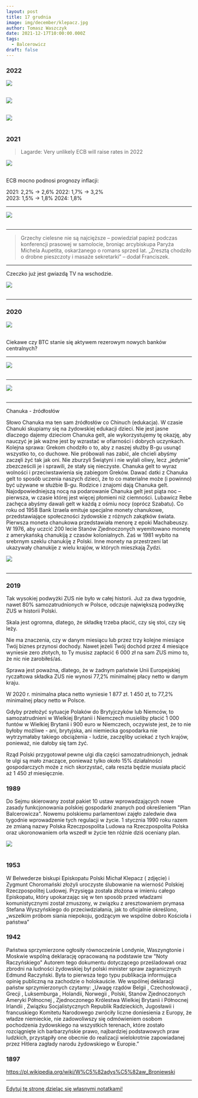 ```yaml
---
layout: post
title: 17 grudnia
image: img/december/klepacz.jpg
author: Tomasz Waszczyk
date: 2021-12-17T10:00:00.000Z
tags:
  - Balcerowicz
draft: false
---
```


### 2022

<img src="./img/december/dzieci.jpeg"><br><br>

<img src="./img/december/rosati.jpeg"><br><br>

<img src="./img/december/rosati2.jpg"><br><br>

### 2021

> Lagarde: Very unlikely ECB will raise rates in 2022

<img src="./img/december/ecb.png"><br><br>

ECB mocno podnosi prognozy inflacji:

2021: 2,2% -> 2,6%
2022: 1,7% -> 3,2%  
2023: 1,5% -> 1,8%
2024: 1,8%

---

<img src="./img/december/wyszczepianiedzieci.jpg"><br><br>

---

> Grzechy cielesne nie są najcięższe – powiedział papież podczas konferencji prasowej w samolocie, broniąc arcybiskupa Paryża Michela Aupetita, oskarżanego o romans sprzed lat. „Zresztą chodziło o drobne pieszczoty i masaże sekretarki” – dodał Franciszek.

---

Czeczko już jest gwiazdą TV na wschodzie.

<img src="./img/december/czeczko.jpg"><br><br>

---

### 2020

<img src="./img/december/interpelacjacrypto.png"><br><br>

Ciekawe czy BTC stanie się aktywem rezerowym nowych banków centralnych?

---

<img src="./img/december/warszawa.jpg"><br><br>

---

<img src="./img/december/opiniebtc.png"><br><br>

---

Chanuka - źródłosłów

Słowo Chanuka ma ten sam źródłosłów co Chinuch (edukacja). W czasie Chanuki skupiamy się na żydowskiej edukacji dzieci. Nie jest jasne dlaczego dajemy dzieciom Chanuka gelt, ale wykorzystujemy tę okazję, aby nauczyć je jak ważne jest by wzrastać w ofiarności i dobrych uczynkach.
Kolejna sprawa: Grekom chodziło o to, aby z naszej służby B-gu usunąć wszystko to, co duchowe. Nie próbowali nas zabić, ale chcieli abyśmy zaczęli żyć tak jak oni. Nie zburzyli Świątyni i nie wylali oliwy, lecz „jedynie” zbezcześcili je i sprawili, że stały się nieczyste.
Chanuka gelt to wyraz wolności i przeciwstawienia się zabiegom Greków. Dawać datki z Chanuka gelt to sposób uczenia naszych dzieci, że to co materialne może (i powinno) być używane w służbie B-gu.
Rodzice i znajomi dają Chanuka gelt. Najodpowiedniejszą nocą na podarowanie Chanuka gelt jest piąta noc – pierwsza, w czasie której jest więcej płomieni niż ciemności. Lubawicz Rebe zachęca abyśmy dawali gelt w każdą z ośmiu nocy (oprócz Szabatu).
Co roku od 1958 Bank Izraela emituje specjalne monety chanukowe, przedstawiające społeczności żydowskie z różnych zakątków świata. Pierwsza moneta chanukowa przedstawiała menorę z epoki Machabeuszy. W 1976, aby uczcić 200 lecie Stanów Zjednoczonych wyemitowano monetę z amerykańską chanukiją z czasów kolonialnych. Zaś w 1981 wybito na srebrnym szeklu chanukiję z Polski. Inne monety na przestrzeni lat ukazywały chanukije z wielu krajów, w których mieszkają Żydzi.

<img src="./img/december/chanuka2020.jpg"><br><br>

---

### 2019

Tak wysokiej podwyżki ZUS nie było w całej historii. Już za dwa tygodnie, nawet 80% samozatrudnionych w Polsce, odczuje największą podwyżkę ZUS w historii Polski.

Skala jest ogromna, dlatego, że składkę trzeba płacić, czy się stoi, czy się leży.

Nie ma znaczenia, czy w danym miesiącu lub przez trzy kolejne miesiące Twój biznes przynosi dochody. Nawet jeżeli Twój dochód przez 4 miesiące wyniesie zero złotych, to Ty musisz zapłacić 6 000 zł na sam ZUS mimo to, że nic nie zarobiłeś/aś.

Sprawa jest poważna, dlatego, że w żadnym państwie Unii Europejskiej ryczałtowa składka ZUS nie wynosi 77,2% minimalnej płacy netto w danym kraju.

W 2020 r. minimalna płaca netto wyniesie 1 877 zł. 1 450 zł, to 77,2% minimalnej płacy netto w Polsce.

Gdyby przełożyć sytuacje Polaków do Brytyjczyków lub Niemców, to samozatrudnieni w Wielkiej Brytanii i Niemczech musieliby płacić 1 000 funtów w Wielkiej Brytanii i 900 euro w Niemczech, oczywiste jest, że to nie byłoby możliwe - ani, brytyjska, ani niemiecka gospodarka nie wytrzymałaby takiego obciążenia - ludzie, zaczęliby uciekać z tych krajów, ponieważ, nie dałoby się tam żyć.

Rząd Polski przygotował pewne ulgi dla części samozatrudnionych, jednak te ulgi są mało znaczące, ponieważ tylko około 15% działalności gospodarczych może z nich skorzystać, cała reszta będzie musiała płacić aż 1 450 zł miesięcznie.

### 1989

Do Sejmu skierowany został pakiet 10 ustaw wprowadzających nowe zasady funkcjonowania polskiej gospodarki znanych pod określeniem "Plan Balcerowicza".
Nowemu polskiemu parlamentowi zajęło zaledwie dwa tygodnie wprowadzenie tych regulacji w życie.
1 stycznia 1990 roku razem ze zmianą nazwy Polska Rzeczpospolita Ludowa na Rzeczpospolita Polska oraz ukoronowaniem orła wszedł w życie ten różnie dziś oceniany plan.

<img src="./img/december/imf-sachs-lipton.jpg"><br><br>

### 1953

W Belwederze biskupi Episkopatu Polski Michał Klepacz ( zdjęcie) i Zygmunt Choromański złożyli uroczyste ślubowanie na wierność Polskiej Rzeczpospolitej Ludowej. Przysięga została złożona w imieniu całego Episkopatu, który upokarzając się w ten sposób przed władzami komunistycznymi został zmuszony, w związku z aresztowaniem prymasa Stefana Wyszyńskiego do przeciwdziałania, jak to oficjalnie określono, „wszelkim próbom siania niepokoju, godzącym we wspólne dobro
Kościoła i państwa”

### 1942

Państwa sprzymierzone ogłosiły równocześnie Londynie, Waszyngtonie i Moskwie wspólną deklarację opracowaną na podstawie tzw "Noty Raczyńskiego"
Autorem tego dokumentu dotyczącego prześladowań oraz zbrodni na ludności żydowskiej był polski minister spraw zagranicznych Edmund Raczyński.
Była to pierwsza tego typu publikacja informująca opinię publiczną na zachodzie o holokauście.
We wspólnej deklaracji państw sprzymierzonych czytamy:
„Uwagę rządów Belgii , Czechosłowacji , Grecji ,
Luksemburga , Holandii, Norwegii , Polski, Stanów Zjednoczonych Ameryki Północnej , Zjednoczonego Królestwa Wielkiej Brytanii i
Północnej Irlandii , Związku Socjalistycznych Republik Radzieckich, Jugosławii i francuskiego Komitetu Narodowego zwróciły liczne doniesienia z Europy, że władze niemieckie, nie zadowoliwszy się odmówieniem osobom pochodzenia żydowskiego na wszystkich terenach, które zostało rozciągnięte ich barbarzyńskie prawo, najbardziej podstawowych praw ludzkich, przystąpiły one obecnie do realizacji wielokrotnie zapowiadanej przez Hitlera zagłady narodu żydowskiego w Europie.”

### 1897

https://pl.wikipedia.org/wiki/W%C5%82adys%C5%82aw_Broniewski

---

<a href="https://github.com/TomaszWaszczyk/historia.waszczyk.com/edit/master/src/content/december-17.md" target="_blank">Edytuj tę stronę dzieląc się własnymi notatkami!</a>
